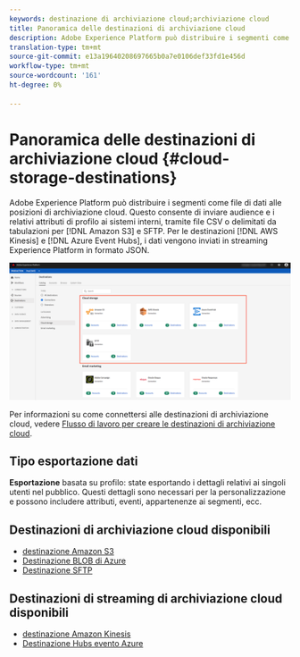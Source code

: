 ```yaml
---
keywords: destinazione di archiviazione cloud;archiviazione cloud
title: Panoramica delle destinazioni di archiviazione cloud
description: Adobe Experience Platform può distribuire i segmenti come file di dati alle  posizioni di archiviazione cloud Amazon S3, AWS Kinesis, Azure Event Hubs o SFTP.
translation-type: tm+mt
source-git-commit: e13a19640208697665b0a7e0106def33fd1e456d
workflow-type: tm+mt
source-wordcount: '161'
ht-degree: 0%

---
```



# Panoramica delle destinazioni di archiviazione cloud {#cloud-storage-destinations}

Adobe Experience Platform può distribuire i segmenti come file di dati alle posizioni di archiviazione cloud. Questo consente di inviare audience e i relativi attributi di profilo ai sistemi interni, tramite file CSV o delimitati da tabulazioni per [!DNL Amazon S3] e SFTP. Per le destinazioni [!DNL AWS Kinesis] e [!DNL Azure Event Hubs], i dati vengono inviati in streaming  Experience Platform in formato JSON.

![ destinazioni di archiviazione cloud Adobe](../../assets/catalog/cloud-storage/cloud-storage-destinations.png)

Per informazioni su come connettersi alle destinazioni di archiviazione cloud, vedere [Flusso di lavoro per creare le destinazioni di archiviazione cloud](./workflow.md).

## Tipo esportazione dati

**Esportazione**  basata su profilo: state esportando i dettagli relativi ai singoli utenti nel pubblico. Questi dettagli sono necessari per la personalizzazione e possono includere attributi, eventi, appartenenze ai segmenti, ecc.

## Destinazioni di archiviazione cloud disponibili

- [ destinazione Amazon S3](./amazon-s3.md)
- [Destinazione BLOB di Azure](./azure-blob.md)
- [Destinazione SFTP](./sftp.md)

## Destinazioni di streaming di archiviazione cloud disponibili

- [ destinazione Amazon Kinesis](./amazon-kinesis.md)
- [Destinazione Hubs evento Azure](./azure-event-hubs.md)